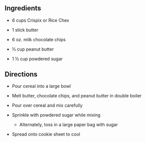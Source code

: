 # 

## Ingredients

- 6 cups Crispix or Rice Chex

- 1 stick butter

- 6 oz. milk chocolate chips

- ½ cup peanut butter

- 1 ½ cup powdered sugar

## Directions

- Pour cereal into a large bowl

- Melt butter, chocolate chips, and peanut butter in double boiler

- Pour over cereal and mix carefully

- Sprinkle with powdered sugar while mixing

  - Alternately, toss in a large paper bag with sugar

- Spread onto cookie sheet to cool
